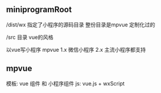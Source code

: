 ## miniprogramRoot
/dist/wx
指定了小程序的源码目录
整份目录是mpvue 定制化过的

/src 目录 vue的风格

以vue写小程序
mpvue 1.x 微信小程序
2.x 主流小程序都支持

## mpvue
模板: vue 组件 和 小程序组件
js: vue.js + wxScript 